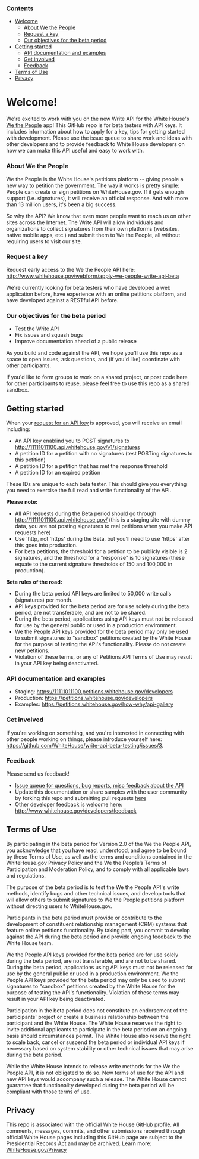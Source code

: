 ### Contents

- [Welcome](#welcome)
  - [About We the People](#about-we-the-people)
  - [Request a key](#request-a-key)
  - [Our objectives for the beta period](#our-objectives-for-the-beta-period)
- [Getting started](#getting-started)
  - [API documentation and examples](#api-documentation-and-examples)
  - [Get involved](#get-involved)
  - [Feedback](#feedback)
- [Terms of Use](#terms-of-use)
- [Privacy](#privacy)

Welcome!
========

We're excited to work with you on the new Write API for the White House's [We
the People](http://petitions.whitehouse.gov) app! This GitHub repo is for beta
testers with API keys. It includes information about how to apply for a key,
tips for getting started with development. Please use the issue queue to share work
and ideas with other developers and to provide feedback to White House
developers on how we can make this API useful and easy to work with.


### About We the People

We the People is the White House's petitions platform -- giving people a new way to petition the government. The way it works is pretty simple: People can create or sign petitions on WhiteHouse.gov. If it gets enough support (i.e. signatures), it will receive an official response. And with more than 13 million users, it's been a big success.

So why the API? We know that even more people want to reach us on other sites
across the Internet. The Write API will allow individuals and organizations to
collect signatures from their own platforms (websites, native mobile apps, etc.)
and submit them to We the People, all without requiring users to visit our site.

### Request a key

Request early access to the We the People API here:
http://www.whitehouse.gov/webform/apply-we-people-write-api-beta

We're currently looking for beta testers who have developed a web application before, have experience with an online petitions platform, and have developed against a RESTful API before.

### Our objectives for the beta period

- Test the Write API
- Fix issues and squash bugs
- Improve documentation ahead of a public release

As you build and code against the API, we hope you'll use this repo as a space to open issues, ask questions, and (if you'd like) coordinate with other participants.

If you'd like to form groups to work on a shared project, or post code here for
other participants to reuse, please feel free to use this repo as a shared sandbox.

Getting started
---------------

When your [request for an API key](#request-a-key) is approved, you will receive
an email including:

  - An API key enablind you to POST signatures to
    http://11111011100.api.whitehouse.gov/v1/signatures
  - A petition ID for a petition with no signatures (test POSTing signatures to
    this petition)
  - A petition ID for a petition that has met the response threshold
  - A petition ID for an expired petition
  
These IDs are unique to each beta tester. This should give you everything you
need to exercise the full read and write functionality of the API.

**Please note:**

- All API requests during the Beta period should go through
  http://11111011100.api.whitehouse.gov/ (this is a staging site with dummy
  data, you are not posting signatures to real petitions when you make API
  requests here)
- Use 'http, not 'https' during the Beta, but you'll need to use 'https' after
  this goes into production.
- For beta petitions, the threshold for a petition to be publicly visible is 2
  signatures, and the threshold for a "response" is 10 signatures (these equate
  to the current signature thresholds of 150 and 100,000 in production).

**Beta rules of the road:**

- During the beta period API keys are limited to 50,000 write calls (signatures)
  per month.
- API keys provided for the beta period are for use solely during the beta
  period, are not transferable, and are not to be shared.
- During the beta period, applications using API keys must not be released for
  use by the general public or used in a production environment.
- We the People API keys provided for the beta period may only be used to submit
  signatures to "sandbox" petitions created by the White House for the purpose
  of testing the API's functionality. Please do not create new petitions.
- Violation of these terms, or any of Petitions API Terms of Use may result in
  your API key being deactivated.

### API documentation and examples

- Staging: https://11111011100.petitions.whitehouse.gov/developers
- Production: https://petitions.whitehouse.gov/developers
- Examples: https://petitions.whitehouse.gov/how-why/api-gallery

### Get involved

If you're working on something, and you're interested in connecting with other
people working on things, please introduce yourself here:
https://github.com/WhiteHouse/write-api-beta-testing/issues/3.

### Feedback

Please send us feedback!

- [Issue queue for questions, bug reports, misc feedback about the API](https://github.com/WhiteHouse/write-api-beta-testing/issues)
- Update this documentation or share samples with the user community by
  forking this repo and submitting pull requests
  [here](https://github.com/WhiteHouse/write-api-beta-testing/pulls)
- Other developer feedback is welcome here:
  http://www.whitehouse.gov/developers/feedback


Terms of Use
------------

By participating in the beta period for Version 2.0 of the We the People API, you acknowledge that you have read, understood, and agree to be bound by these Terms of Use, as well as the terms and conditions contained in the WhiteHouse.gov Privacy Policy and the We the People’s Terms of Participation and Moderation Policy, and to comply with all applicable laws and regulations.

The purpose of the beta period is to test the We the People API's write methods, identify bugs and other technical issues, and develop tools that will allow others to submit signatures to We the People petitions platform without directing users to WhiteHouse.gov.

Participants in the beta period must provide or contribute to the development of constituent relationship management (CRM) systems that feature online petitions functionality. By taking part, you commit to develop against the API during the beta period and provide ongoing feedback to the White House team.

We the People API keys provided for the beta period are for use solely during the beta period, are not transferable, and are not to be shared. During the beta period, applications using API keys must not be released for use by the general public or used in a production environment. We the People API keys provided for the beta period may only be used to submit signatures to "sandbox" petitions created by the White House for the purpose of testing the API's functionality. Violation of these terms may result in your API key being deactivated.

Participation in the beta period does not constitute an endorsement of the participants' project or create a business relationship between the participant and the White House. The White House reserves the right to invite additional applicants to participate in the beta period on an ongoing basis should circumstances permit. The White House also reserve the right to scale back, cancel or suspend the beta period or individual API keys if necessary based on system stability or other technical issues that may arise during the beta period.

While the White House intends to release write methods for the We the People API, it is not obligated to do so. New terms of use for the API and new API keys would accompany such a release. The White House cannot guarantee that functionality developed during the beta period will be compliant with those terms of use.


Privacy
-------

This repo is associated with the official White House GitHub profile. All comments, messages, commits, and other submissions received through official White House pages including this GitHub page are subject to the Presidential Records Act and may be archived. Learn more: [WhiteHouse.gov/Privacy](http://WhiteHouse.gov/privacy)
